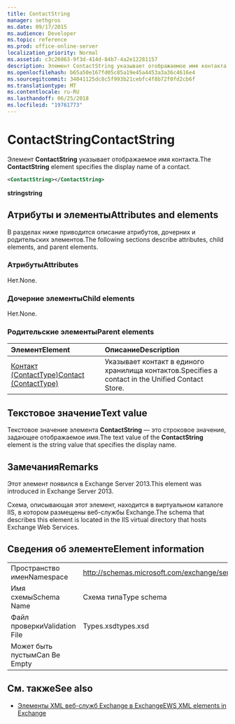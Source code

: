 ```yaml
---
title: ContactString
manager: sethgros
ms.date: 09/17/2015
ms.audience: Developer
ms.topic: reference
ms.prod: office-online-server
localization_priority: Normal
ms.assetid: c3c26063-9f3d-414d-84b7-4a2e12281157
description: Элемент ContactString указывает отображаемое имя контакта.
ms.openlocfilehash: b65a50e167fd05c85a19e45a4453a3a36c4616e4
ms.sourcegitcommit: 34041125dc8c5f993b21cebfc4f8b72f0fd2cb6f
ms.translationtype: MT
ms.contentlocale: ru-RU
ms.lasthandoff: 06/25/2018
ms.locfileid: "19761773"
---
```

# <a name="contactstring"></a><span data-ttu-id="eeae1-103">ContactString</span><span class="sxs-lookup"><span data-stu-id="eeae1-103">ContactString</span></span>

<span data-ttu-id="eeae1-104">Элемент **ContactString** указывает отображаемое имя контакта.</span><span class="sxs-lookup"><span data-stu-id="eeae1-104">The **ContactString** element specifies the display name of a contact.</span></span> 
  
```XML
<ContactString></ContactString>
```

 <span data-ttu-id="eeae1-105">**string**</span><span class="sxs-lookup"><span data-stu-id="eeae1-105">**string**</span></span>
## <a name="attributes-and-elements"></a><span data-ttu-id="eeae1-106">Атрибуты и элементы</span><span class="sxs-lookup"><span data-stu-id="eeae1-106">Attributes and elements</span></span>

<span data-ttu-id="eeae1-107">В разделах ниже приводится описание атрибутов, дочерних и родительских элементов.</span><span class="sxs-lookup"><span data-stu-id="eeae1-107">The following sections describe attributes, child elements, and parent elements.</span></span>
  
### <a name="attributes"></a><span data-ttu-id="eeae1-108">Атрибуты</span><span class="sxs-lookup"><span data-stu-id="eeae1-108">Attributes</span></span>

<span data-ttu-id="eeae1-109">Нет.</span><span class="sxs-lookup"><span data-stu-id="eeae1-109">None.</span></span>
  
### <a name="child-elements"></a><span data-ttu-id="eeae1-110">Дочерние элементы</span><span class="sxs-lookup"><span data-stu-id="eeae1-110">Child elements</span></span>

<span data-ttu-id="eeae1-111">Нет.</span><span class="sxs-lookup"><span data-stu-id="eeae1-111">None.</span></span>
  
### <a name="parent-elements"></a><span data-ttu-id="eeae1-112">Родительские элементы</span><span class="sxs-lookup"><span data-stu-id="eeae1-112">Parent elements</span></span>

|<span data-ttu-id="eeae1-113">**Элемент**</span><span class="sxs-lookup"><span data-stu-id="eeae1-113">**Element**</span></span>|<span data-ttu-id="eeae1-114">**Описание**</span><span class="sxs-lookup"><span data-stu-id="eeae1-114">**Description**</span></span>|
|:-----|:-----|
|[<span data-ttu-id="eeae1-115">Контакт (ContactType)</span><span class="sxs-lookup"><span data-stu-id="eeae1-115">Contact (ContactType)</span></span>](contact-contacttype.md) <br/> |<span data-ttu-id="eeae1-116">Указывает контакт в единого хранилища контактов.</span><span class="sxs-lookup"><span data-stu-id="eeae1-116">Specifies a contact in the Unified Contact Store.</span></span>  <br/> |
   
## <a name="text-value"></a><span data-ttu-id="eeae1-117">Текстовое значение</span><span class="sxs-lookup"><span data-stu-id="eeae1-117">Text value</span></span>

<span data-ttu-id="eeae1-118">Текстовое значение элемента **ContactString** — это строковое значение, задающее отображаемое имя.</span><span class="sxs-lookup"><span data-stu-id="eeae1-118">The text value of the **ContactString** element is the string value that specifies the display name.</span></span> 
  
## <a name="remarks"></a><span data-ttu-id="eeae1-119">Замечания</span><span class="sxs-lookup"><span data-stu-id="eeae1-119">Remarks</span></span>

<span data-ttu-id="eeae1-120">Этот элемент появился в Exchange Server 2013.</span><span class="sxs-lookup"><span data-stu-id="eeae1-120">This element was introduced in Exchange Server 2013.</span></span>
  
<span data-ttu-id="eeae1-121">Схема, описывающая этот элемент, находится в виртуальном каталоге IIS, в котором размещены веб-службы Exchange.</span><span class="sxs-lookup"><span data-stu-id="eeae1-121">The schema that describes this element is located in the IIS virtual directory that hosts Exchange Web Services.</span></span>
  
## <a name="element-information"></a><span data-ttu-id="eeae1-122">Сведения об элементе</span><span class="sxs-lookup"><span data-stu-id="eeae1-122">Element information</span></span>

|||
|:-----|:-----|
|<span data-ttu-id="eeae1-123">Пространство имен</span><span class="sxs-lookup"><span data-stu-id="eeae1-123">Namespace</span></span>  <br/> |http://schemas.microsoft.com/exchange/services/2006/types  <br/> |
|<span data-ttu-id="eeae1-124">Имя схемы</span><span class="sxs-lookup"><span data-stu-id="eeae1-124">Schema Name</span></span>  <br/> |<span data-ttu-id="eeae1-125">Схема типа</span><span class="sxs-lookup"><span data-stu-id="eeae1-125">Type schema</span></span>  <br/> |
|<span data-ttu-id="eeae1-126">Файл проверки</span><span class="sxs-lookup"><span data-stu-id="eeae1-126">Validation File</span></span>  <br/> |<span data-ttu-id="eeae1-127">Types.xsd</span><span class="sxs-lookup"><span data-stu-id="eeae1-127">types.xsd</span></span>  <br/> |
|<span data-ttu-id="eeae1-128">Может быть пустым</span><span class="sxs-lookup"><span data-stu-id="eeae1-128">Can Be Empty</span></span>  <br/> ||
   
## <a name="see-also"></a><span data-ttu-id="eeae1-129">См. также</span><span class="sxs-lookup"><span data-stu-id="eeae1-129">See also</span></span>



- [<span data-ttu-id="eeae1-130">Элементы XML веб-служб Exchange в Exchange</span><span class="sxs-lookup"><span data-stu-id="eeae1-130">EWS XML elements in Exchange</span></span>](ews-xml-elements-in-exchange.md)

